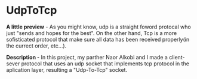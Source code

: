 # UdpToTcp
**A little preview** -
As you might know, udp is a straight foword protocal who just "sends and hopes for the best".
On the other hand, Tcp is a more sofisticated protocol that make sure all data has been received properly(in the currect order, etc...).

****Description** -**
In this project, my parther Naor Alkobi and I made a client-sever protocol that uses an udp socket that implements tcp protocol in the aplication layer, resulting a "Udp-To-Tcp" socket.

